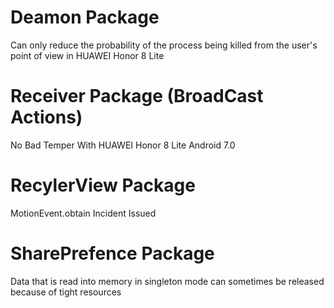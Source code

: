 # Deamon Package
Can only reduce the probability of the process being killed from the user's point of view in HUAWEI Honor 8 Lite
# Receiver Package (BroadCast Actions)
No Bad Temper With HUAWEI Honor 8 Lite Android 7.0
# RecylerView Package
MotionEvent.obtain Incident Issued
# SharePrefence Package
Data that is read into memory in singleton mode can sometimes be released because of tight resources